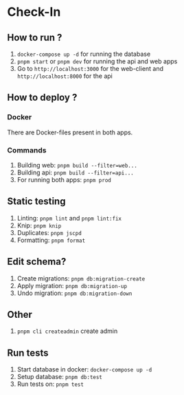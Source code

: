 # Check-In

## How to run ?

1. `docker-compose up -d` for running the database
2. `pnpm start` or `pnpm dev` for running the api and web apps
3. Go to `http://localhost:3000` for the web-client and `http://localhost:8000` for the api

## How to deploy ?

### Docker

There are Docker-files present in both apps.

### Commands

1. Building web: `pnpm build --filter=web...`
2. Building api: `pnpm build --filter=api...`
3. For running both apps: `pnpm prod`

## Static testing

1. Linting: `pnpm lint` and `pnpm lint:fix`
2. Knip: `pnpm knip`
3. Duplicates: `pnpm jscpd`
4. Formatting: `pnpm format`

## Edit schema?

1. Create migrations: `pnpm db:migration-create`
2. Apply migration: `pnpm db:migration-up`
3. Undo migration: `pnpm db:migration-down`

## Other

1. `pnpm cli createadmin` create admin

## Run tests

1. Start database in docker: `docker-compose up -d`
2. Setup database: `pnpm db:test`
3. Run tests on: `pnpm test`
